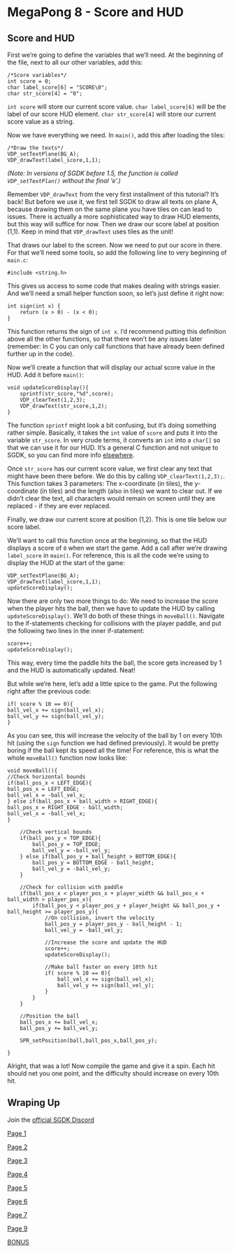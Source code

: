 # MegaPong 8 - Score and HUD

## Score and HUD

First we’re going to define the variables that we’ll need. At the beginning of
the file, next to all our other variables, add this:

```
/*Score variables*/
int score = 0;
char label_score[6] = "SCORE\0";
char str_score[4] = "0";
```

`int score` will store our current score value. `char label_score[6]` will be
the label of our score HUD element. `char str_score[4]` will store our current
score value as a string.

Now we have everything we need. In `main()`, add this after loading the tiles:

```
/*Draw the texts*/
VDP_setTextPlane(BG_A);
VDP_drawText(label_score,1,1);
```

_(Note: In versions of SGDK before 1.5, the function is called `VDP_setTextPlan()`
without the final ‘e’.)_

Remember `VDP_drawText` from the very first installment of this tutorial? It’s
back! But before we use it, we first tell SGDK to draw all texts on plane A,
because drawing them on the same plane you have tiles on can lead to issues.
There is actually a more sophisticated way to draw HUD elements, but this way
will suffice for now. Then we draw our score label at position (1,1). Keep in
mind that `VDP_drawText` uses tiles as the unit!

That draws our label to the screen. Now we need to put our score in there. For
that we’ll need some tools, so add the following line to very beginning of
`main.c`:

```
#include <string.h>
```

This gives us access to some code that makes dealing with strings easier. And
we’ll need a small helper function soon, so let’s just define it right now:

```
int sign(int x) {
    return (x > 0) - (x < 0);
}
```

This function returns the sign of `int x`. I’d recommend putting this definition
above all the other functions, so that there won’t be any issues later (remember:
In C you can only call functions that have already been defined further up in
the code).

Now we’ll create a function that will display our actual score value in the HUD.
Add it before `main()`:

```
void updateScoreDisplay(){
	sprintf(str_score,"%d",score);
	VDP_clearText(1,2,3);
	VDP_drawText(str_score,1,2);
}
```

The function `sprintf` might look a bit confusing, but it’s doing something rather
simple. Basically, it takes the `int` value of `score` and puts it into the
variable `str_score`. In very crude terms, it converts an `int` into a `char[]`
so that we can use it for our HUD. It’s a general C function and not unique to
SGDK, so you can find more info [elsewhere](https://www.geeksforgeeks.org/sprintf-in-c/).

Once `str_score` has our current score value, we first clear any text that might
have been there before. We do this by calling `VDP_clearText(1,2,3);`. This
function takes 3 parameters: The x-coordinate (in tiles), the y-coordinate (in
tiles) and the length (also in tiles) we want to clear out. If we didn’t clear
the text, all characters would remain on screen until they are replaced - if
they are ever replaced.

Finally, we draw our current score at position (1,2). This is one tile below our
score label.

We’ll want to call this function once at the beginning, so that the HUD displays
a score of `0` when we start the game. Add a call after we’re drawing
`label_score` in `main()`. For reference, this is all the code we’re using to
display the HUD at the start of the game:

```
VDP_setTextPlane(BG_A);
VDP_drawText(label_score,1,1);
updateScoreDisplay();
```

Now there are only two more things to do: We need to increase the score when the
player hits the ball, then we have to update the HUD by calling
`updateScoreDisplay()`. We’ll do both of these things in `moveBall()`. Navigate
to the if-statements checking for collisions with the player paddle, and put the
following two lines in the inner if-statement:

```
score++;
updateScoreDisplay();
```

This way, every time the paddle hits the ball, the score gets increased by 1 and
the HUD is automatically updated. Neat!

But while we’re here, let’s add a little spice to the game. Put the following
right after the previous code:

```
if( score % 10 == 0){
ball_vel_x += sign(ball_vel_x);
ball_vel_y += sign(ball_vel_y);
}
```

As you can see, this will increase the velocity of the ball by 1 on every 10th
hit (using the `sign` function we had defined previously). It would be pretty
boring if the ball kept its speed all the time! For reference, this is what the
whole `moveBall()` function now looks like:

```
void moveBall(){
//Check horizontal bounds
if(ball_pos_x < LEFT_EDGE){
ball_pos_x = LEFT_EDGE;
ball_vel_x = -ball_vel_x;
} else if(ball_pos_x + ball_width > RIGHT_EDGE){
ball_pos_x = RIGHT_EDGE - ball_width;
ball_vel_x = -ball_vel_x;
}

    //Check vertical bounds
    if(ball_pos_y < TOP_EDGE){
    	ball_pos_y = TOP_EDGE;
    	ball_vel_y = -ball_vel_y;
    } else if(ball_pos_y + ball_height > BOTTOM_EDGE){
    	ball_pos_y = BOTTOM_EDGE - ball_height;
    	ball_vel_y = -ball_vel_y;
    }

    //Check for collision with paddle
    if(ball_pos_x < player_pos_x + player_width && ball_pos_x + ball_width > player_pos_x){
    	if(ball_pos_y < player_pos_y + player_height && ball_pos_y + ball_height >= player_pos_y){
    		//On collision, invert the velocity
    		ball_pos_y = player_pos_y - ball_height - 1;
    		ball_vel_y = -ball_vel_y;

    		//Increase the score and update the HUD
    		score++;
    		updateScoreDisplay();

    		//Make ball faster on every 10th hit
    		if( score % 10 == 0){
    			ball_vel_x += sign(ball_vel_x);
    			ball_vel_y += sign(ball_vel_y);
    		}
    	}
    }

    //Position the ball
    ball_pos_x += ball_vel_x;
    ball_pos_y += ball_vel_y;

    SPR_setPosition(ball,ball_pos_x,ball_pos_y);

}
```

Alright, that was a lot! Now compile the game and give it a spin. Each hit
should net you one point, and the difficulty should increase on every 10th hit.

## Wraping Up

Join the [official SGDK Discord](https://discord.gg/xmnBWQS)

[Page 1](./MegaPongTutorial1.md)

[Page 2](./MegaPongTutorial2.md)

[Page 3](./MegaPongTutorial3.md)

[Page 4](./MegaPongTutorial4.md)

[Page 5](./MegaPongTutorial5.md)

[Page 6](./MegaPongTutorial6.md)

[Page 7](./MegaPongTutorial7.md)

[Page 9](./MegaPongTutorial9.md)

[BONUS](./MegaPongTutorialBONUS.md)
